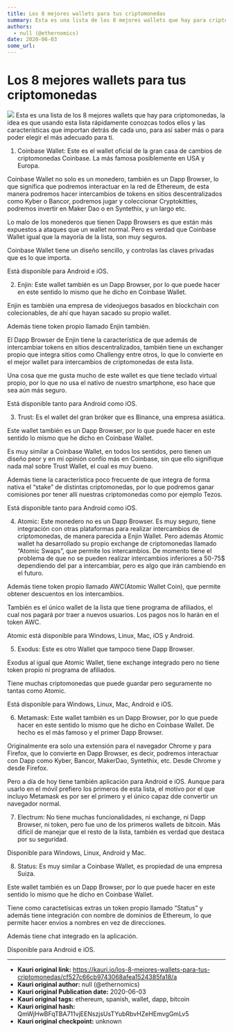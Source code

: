 ```yaml
---
title: Los 8 mejores wallets para tus criptomonedas
summary: Esta es una lista de los 8 mejores wallets que hay para criptomonedas, la idea es que usando esta lista rápidamente conozcas todos ellos y las características q
authors:
  - null (@ethernomics)
date: 2020-06-03
some_url: 
---
```


# Los 8 mejores wallets para tus criptomonedas


![](https://ipfs.infura.io/ipfs/QmQgHccGppRYU9wQkKBPDXek656a254j2gWwA8okmTbxpa)
Esta es una lista de los 8 mejores wallets que hay para criptomonedas, la idea es que usando esta lista rápidamente conozcas todos ellos y las características que importan detrás de cada uno, para así saber más o para poder elegir el más adecuado para ti.





1. Coinbase Wallet: Este es el wallet oficial de la gran casa de cambios de criptomonedas Coinbase. La más famosa posiblemente en USA y Europa.


Coinbase Wallet no solo es un monedero, también es un Dapp Browser, lo que significa que podremos interactuar en la red de Ethereum, de esta manera podremos hacer intercambios de tokens en sitios descentralizados como Kyber o Bancor, podremos jugar y coleccionar Cryptokitties, podremos invertir en Maker Dao o en Syntethix, y un largo etc.



Lo malo de los monederos que tienen Dapp Browsers es que están más expuestos a ataques que un wallet normal. Pero es verdad que Coinbase Wallet igual que la mayoría de la lista, son muy seguros.


Coinbase Wallet tiene un diseño sencillo, y controlas las claves privadas que es lo que importa.


Está disponible para Android e iOS.



2. Enjin: Este wallet también es un Dapp Browser, por lo que puede hacer en este sentido lo mismo que he dicho en Coinbase Wallet.

Enjin es también una empresa de videojuegos basados en blockchain con colecionables, de ahí que hayan sacado su propio wallet.

Además tiene token propio llamado Enjin también.



El Dapp Browser de Enjin tiene la característica de que además de intercambiar tokens en sitios descentralizados, también tiene un exchanger propio que integra sitios como Challengy entre otros, lo que lo convierte en el mejor wallet para intercambios de criptomonedas de esta lista.


Una cosa que me gusta mucho de este wallet es que tiene teclado virtual propio, por lo que no usa el nativo de nuestro smartphone, eso hace que sea aún más seguro.


Está disponible tanto para Android como iOS.



3. Trust: Es el wallet del gran bróker que es Binance, una empresa asiática.

Este wallet también es un Dapp Browser, por lo que puede hacer en este sentido lo mismo que he dicho en Coinbase Wallet.

Es muy similar a Coinbase Wallet, en todos los sentidos, pero tienen un diseño peor y en mi opinión confío más en Coinbase, sin que ello signifique nada mal sobre Trust Wallet, el cual es muy bueno.






Además tiene la característica poco frecuente de que integra de forma nativa el “stake” de distintas criptomonedas, por lo que podremos ganar comisiones por tener allí nuestras criptomonedas como por ejemplo Tezos.


Está disponible tanto para Android como iOS.


4. Atomic: Este monedero no es un Dapp Browser. Es muy seguro, tiene integración con otras plataformas para realizar intercambios de criptomonedas, de manera parecida a Enjin Wallet. Pero además Atomic wallet ha desarrollado su propio exchange de criptomonedas llamado “Atomic Swaps”, que permite los intercambios. De momento tiene el problema de que no se pueden realizar intercambios inferiores a 50-75$ dependiendo del par a intercambiar, pero es algo que irán cambiendo en el futuro.


Además tiene token propio llamado AWC(Atomic Wallet Coin), que permite obtener descuentos en los intercambios.

También es el único wallet de la lista que tiene programa de afiliados, el cual nos pagará por traer a nuevos usuarios. Los pagos nos lo harán en el token AWC.


Atomic está disponible para Windows, Linux, Mac, iOS y Android.



5. Exodus: Este es otro Wallet que tampoco tiene Dapp Browser.

Exodus al igual que Atomic Wallet, tiene exchange integrado pero no tiene token propio ni programa de afiliados.

Tiene muchas criptomonedas que puede guardar pero seguramente no tantas como Atomic.


Está disponible para Windows, Linux, Mac, Android e iOS.


6. Metamask: Este wallet también es un Dapp Browser, por lo que puede hacer en este sentido lo mismo que he dicho en Coinbase Wallet. De hecho es el más famoso y el primer Dapp Browser.

Originalmente era solo una extensión para el navegador Chrome y para Firefox, que lo convierte en Dapp Browser, es decir, podremos interactuar con Dapp como Kyber, Bancor, MakerDao, Syntethix, etc. Desde Chrome y desde Firefox.


Pero a día de hoy tiene también aplicación para Android e iOS. Aunque para usarlo en el móvil prefiero los primeros de esta lista, el motivo por el que incluyo Metamask es por ser el primero y el único capaz dde convertir un navegador normal.


7. Electrum: No tiene muchas funcionalidades, ni exchange, ni Dapp Browser, ni token, pero fue uno de los primeros wallets de bitcoin. Más difícil de manejar que el resto de la lista, también es verdad que destaca por su seguridad.



Disponible para Windows, Linux, Android y Mac.


8. Status: Es muy similar a Coinbase Wallet, es propiedad de una empresa Suiza.

Este wallet también es un Dapp Browser, por lo que puede hacer en este sentido lo mismo que he dicho en Coinbase Wallet.


Tiene como caractetísicas extras un token propio llamado “Status” y además tiene integración con nombre de dominios de Ethereum, lo que permite hacer envios a nombres en vez de direcciones.

Además tiene chat integrado en la aplicación.

Disponible para Android e iOS.


---

- **Kauri original link:** https://kauri.io/los-8-mejores-wallets-para-tus-criptomonedas/cf527c66cb9743068afea1524385fa18/a
- **Kauri original author:** null (@ethernomics)
- **Kauri original Publication date:** 2020-06-03
- **Kauri original tags:** ethereum, spanish, wallet, dapp, bitcoin
- **Kauri original hash:** QmWjHwBFqTBA711vjEENszjsUsTYubRbvHZeHEmvgGmLv5
- **Kauri original checkpoint:** unknown



